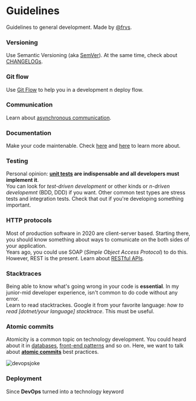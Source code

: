 # Guidelines
Guidelines to general development. Made by [@frvs](https://frvs.now.sh/).

### Versioning 
Use Semantic Versioning (aka [SemVer](https://semver.org/)). At the same time, check about [CHANGELOGs](https://keepachangelog.com/en/1.1.0/).

### Git flow 
Use [Git Flow](https://danielkummer.github.io/git-flow-cheatsheet/index.html) to help you in a development n deploy flow. 

### Communication
Learn about [asynchronous communication](https://doist.com/blog/asynchronous-communication/).

### Documentation 
Make your code maintenable. Check [here](https://guides.github.com/features/wikis/) and [here](https://github.com/jamiebuilds/documentation-handbook) to learn more about.

### Testing
Personal opinion: **[unit tests](http://softwaretestingfundamentals.com/unit-testing/) are indispensable and all developers must implement it**.  
You can look for *test-driven development* or other kinds or *n-driven developemnt* (BDD, DDD) if you want.
Other common test types are stress tests and integration tests. Check that out if you're developing something important.

### HTTP protocols
Most of production software in 2020 are client-server based. Starting there, you should know something about ways to comunicate on the both sides of your application.  
Years ago, you could use SOAP (*Simple Object Access Protocol*) to do this.  
However, REST is the present. Learn about [RESTful APIs](https://hackernoon.com/restful-api-designing-guidelines-the-best-practices-60e1d954e7c9). 

### Stacktraces
Being able to know what's going wrong in your code is **essential**. In my junior-mid developer experience, isn't common to do code without any error.  
Learn to read stacktrackes. Google it from your favorite language: *how to read [dotnet/your language] stacktrace*. This must be useful.

### Atomic commits
Atomicity is a common topic on technology development. You could heard about it in [databases](https://vladmihalcea.com/a-beginners-guide-to-acid-and-database-transactions/), [front-end patterns](https://bradfrost.com/blog/post/atomic-web-design/) and so on.
Here, we want to talk about [**atomic commits**](https://www.freshconsulting.com/atomic-commits/) best practices. 

![devopsjoke](https://codelabs.nyc3.digitaloceanspaces.com/contents/January2020/opjYQ1DwMbi0enlqegDTl3tpSlhKSSSS.jpeg "DevOps  joke")

### Deployment
Since **DevOps** turned into a technology keyword 
